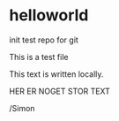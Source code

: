 helloworld
==========

init test repo for git

This is a test file

This text is written locally.

HER ER NOGET STOR TEXT

/Simon
